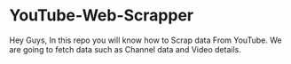 # YouTube-Web-Scrapper
Hey Guys, In this repo you will know how to Scrap data From YouTube. We are going to fetch data such as Channel data and Video details.
